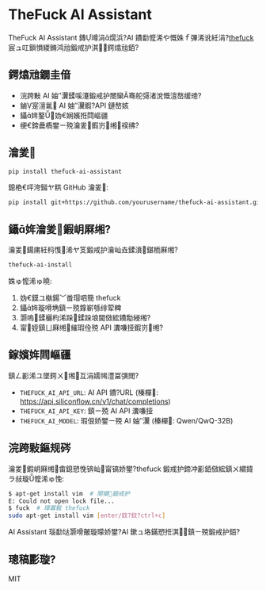 ﻿# TheFuck AI Assistant

TheFuck AI Assistant 鏄竴涓熀浜?AI 鐨勫懡浠や慨姝ｆ彃浠讹紝涓?[thefuck](https://github.com/nvbn/thefuck) 宸ュ叿鎻愪緵鏅鸿兘鍛戒护淇鍔熻兘銆?

## 鍔熻兘鐗圭偣

- 浣跨敤 AI 妯″瀷鍒嗘瀽鍛戒护閿欒骞舵彁渚涗慨澶嶅缓璁?
- 鏀寔澶氱 AI 妯″瀷鍜?API 鏈嶅姟
- 鑷姩鐜妫€娴嬪拰閰嶇疆
- 绠€鍗曟槗鐢ㄧ殑瀹夎鍜岃缃祦绋?

## 瀹夎

```bash
pip install thefuck-ai-assistant
```

鎴栬€呯洿鎺ヤ粠 GitHub 瀹夎:

```bash
pip install git+https://github.com/yourusername/thefuck-ai-assistant.git
```

## 鑷姩瀹夎鍜岄厤缃?

瀹夎鍚庯紝杩愯浠ヤ笅鍛戒护瀹屾垚鍒濆鍖栭厤缃?

```bash
thefuck-ai-install
```

姝ゅ懡浠ゅ皢:
1. 妫€鏌ユ槸鍚﹀畨瑁呬簡 thefuck
2. 鑷姩璇嗗埆鎮ㄧ殑鎿嶄綔绯荤粺
3. 灏嗚鍒欐枃浠跺鍒跺埌閫傚綋鐨勪綅缃?
4. 甯姪鎮ㄩ厤缃繀瑕佺殑 API 瀵嗛挜鍜岃缃?

## 鎵嬪姩閰嶇疆

鎮ㄥ彲浠ユ墜鍔ㄨ缃互涓嬬幆澧冨彉閲?

- `THEFUCK_AI_API_URL`: AI API 鐨?URL (榛樿: https://api.siliconflow.cn/v1/chat/completions)
- `THEFUCK_AI_API_KEY`: 鎮ㄧ殑 AI API 瀵嗛挜
- `THEFUCK_AI_MODEL`: 瑕佷娇鐢ㄧ殑 AI 妯″瀷 (榛樿: Qwen/QwQ-32B)

## 浣跨敤鏂规硶

瀹夎鍜岄厤缃畬鎴愬悗锛屾甯镐娇鐢?thefuck 鍛戒护鍗冲彲銆傚綋鎮ㄨ緭鍏ラ敊璇懡浠ゅ悗:

```bash
$ apt-get install vim  # 閿欒鍛戒护
E: Could not open lock file...
$ fuck  # 璋冪敤 thefuck
sudo apt-get install vim [enter/鈫?鈫?ctrl+c]
```

AI Assistant 瑙勫垯灏嗗皾璇曚娇鐢?AI 鏉ュ垎鏋愬拰淇鎮ㄧ殑鍛戒护銆?

## 璁稿彲璇?

MIT
